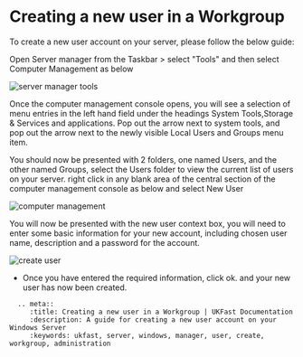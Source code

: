 # Creating a new user in a Workgroup

To create a new user account on your server, please follow the below guide:



Open Server manager from the Taskbar > select "Tools" and then select Computer Management as below

![server manager tools](Files/Createuser/SMtools.PNG)

Once the computer management console opens, you will see a selection of menu entries in the left hand field under the headings System Tools,Storage & Services and applications.
Pop out the arrow next to system tools, and pop out the arrow next to the newly visible Local Users and Groups menu item.

You should now be presented with 2 folders, one named Users, and the other named Groups, select the Users folder to view the current list of users on your server. right click in any blank area of the central section of the computer management console as below and select New User

![computer management](Files/Createuser/computermanagementuserscontextmenu.png)

You will now be presented with the new user context box, you will need to enter some basic information for your new account, including chosen user name, description and a password for the account.

![create user](Files/Createuser/creatingusercropped.png)

* Once you have entered the required information, click ok. and your new user has now been created.

```eval_rst
  .. meta::
     :title: Creating a new user in a Workgroup | UKFast Documentation
     :description: A guide for creating a new user account on your Windows Server
     :keywords: ukfast, server, windows, manager, user, create, workgroup, administration


